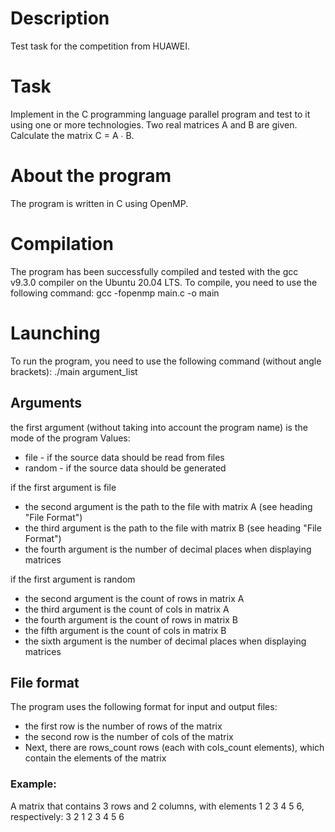 # Description
Test task for the competition from HUAWEI.

# Task
Implement in the C programming language parallel program and test to it using one or more technologies.
Two real matrices A and B are given. Calculate the matrix C = A ∙ B.

# About the program
The program is written in C using OpenMP.

# Compilation
The program has been successfully compiled and tested with the gcc v9.3.0 compiler on the Ubuntu 20.04 LTS.
To compile, you need to use the following command:
gcc -fopenmp main.c -o main

# Launching
To run the program, you need to use the following command (without angle brackets):
./main argument_list

## Arguments
the first argument (without taking into account the program name) is the mode of the program Values:
- file - if the source data should be read from files
- random - if the source data should be generated
        
if the first argument is file
- the second argument is the path to the file with matrix A (see heading "File Format")
- the third argument is the path to the file with matrix B (see heading "File Format")
- the fourth argument is the number of decimal places when displaying matrices

if the first argument is random
- the second argument is the count of rows in matrix A
- the third argument is the count of cols in matrix A
- the fourth argument is the count of rows in matrix B
- the fifth argument is the count of cols in matrix B
- the sixth argument is the number of decimal places when displaying matrices

## File format
The program uses the following format for input and output files:
- the first row is the number of rows of the matrix
- the second row is the number of cols of the matrix
- Next, there are rows_count rows (each with cols_count elements), which contain the elements of the matrix

### Example:
A matrix that contains 3 rows and 2 columns, with elements 1 2 3 4 5 6, respectively:
    3
    2
    1 2
    3 4
    5 6